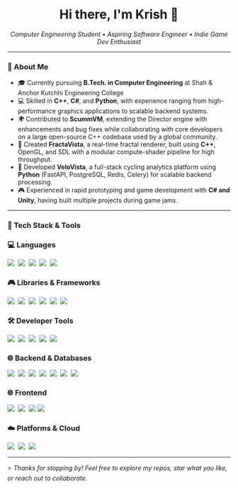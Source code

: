 <h1 align="center">Hi there, I'm Krish 👋</h1>

<p align="center">
  <em>Computer Engineering Student • Aspiring Software Engineer • Indie Game Dev Enthusiast</em>
</p>

---

### 🧠 About Me

- 🎓 Currently pursuing **B.Tech. in Computer Engineering** at Shah & Anchor Kutchhi Engineering College  
- 💻 Skilled in **C++**, **C#**, and **Python**, with experience ranging from high-performance graphics applications to scalable backend systems.  
- 🌍 Contributed to **ScummVM**, extending the Director engine with enhancements and bug fixes while collaborating with core developers on a large open-source C++ codebase used by a global community.  
- 🌌 Created **FractaVista**, a real-time fractal renderer, built using **C++**, OpenGL, and SDL with a modular compute-shader pipeline for high throughput.  
- 🚀 Developed **VeloVista**, a full-stack cycling analytics platform using **Python** (FastAPI, PostgreSQL, Redis, Celery) for scalable backend processing.  
- 🎮 Experienced in rapid prototyping and game development with **C# and Unity**, having built multiple projects during game jams.  

---

### 🔧 Tech Stack & Tools

### 💻 Languages

<img src="https://img.shields.io/badge/C-00A9E8?style=for-the-badge&logo=c&logoColor=white" />&nbsp;
<img src="https://img.shields.io/badge/C%2B%2B-007CF8?style=for-the-badge&logo=c%2B%2B&logoColor=white" />&nbsp;
<img src="https://img.shields.io/badge/C%23-9457EB?style=for-the-badge&logo=c-sharp&logoColor=white" />&nbsp;
<img src="https://img.shields.io/badge/Python-FFDE0A?style=for-the-badge&logo=python&logoColor=black" />&nbsp;
<img src="https://img.shields.io/badge/SQL-08D9D6?style=for-the-badge&logo=mysql&logoColor=black" />

### 🎮 Libraries & Frameworks

<img src="https://img.shields.io/badge/Unity-222c36?style=for-the-badge&logo=unity&logoColor=white" />&nbsp;
<img src="https://img.shields.io/badge/OpenGL-58C4DC?style=for-the-badge&logo=opengl&logoColor=black" />&nbsp;
<img src="https://img.shields.io/badge/SDL-FF2400?style=for-the-badge&logo=sdl&logoColor=white" />&nbsp;
<img src="https://img.shields.io/badge/SFML-7FFF00?style=for-the-badge&logo=sfml&logoColor=black" />&nbsp;
<img src="https://img.shields.io/badge/ImGui-4B0082?style=for-the-badge&logo=github&logoColor=white" />&nbsp;
<img src="https://img.shields.io/badge/Google%20Test-42A5F5?style=for-the-badge&logo=google&logoColor=white" />

### 🛠️ Developer Tools

<img src="https://img.shields.io/badge/Git-FF4500?style=for-the-badge&logo=git&logoColor=white" />&nbsp;
<img src="https://img.shields.io/badge/CMake-067699?style=for-the-badge&logo=cmake&logoColor=white" />&nbsp;
<img src="https://img.shields.io/badge/Visual%20Studio-8F00FF?style=for-the-badge&logo=visualstudio&logoColor=white" />&nbsp;
<img src="https://img.shields.io/badge/GDB-DC143C?style=for-the-badge&logo=gnu&logoColor=white" />&nbsp;
<img src="https://img.shields.io/badge/Docker-1D9BF0?style=for-the-badge&logo=docker&logoColor=white" />

### 🌐 Backend & Databases

<img src="https://img.shields.io/badge/FastAPI-00C2A8?style=for-the-badge&logo=fastapi&logoColor=black" />&nbsp;
<img src="https://img.shields.io/badge/Flask-40939B?style=for-the-badge&logo=flask&logoColor=black" />&nbsp;
<img src="https://img.shields.io/badge/Celery-40F99B?style=for-the-badge&logo=celery&logoColor=black" />&nbsp;
<img src="https://img.shields.io/badge/Redis-FF3131?style=for-the-badge&logo=redis&logoColor=white" />&nbsp;
<img src="https://img.shields.io/badge/PostgreSQL-3367D6?style=for-the-badge&logo=postgresql&logoColor=white" />&nbsp;
<img src="https://img.shields.io/badge/MySQL-FFAA00?style=for-the-badge&logo=mysql&logoColor=black" />&nbsp;
<img src="https://img.shields.io/badge/SQLAlchemy-E52B50?style=for-the-badge&logo=sqlalchemy&logoColor=white" />

### 🌐 Frontend

<img src="https://img.shields.io/badge/HTML5-FF5733?style=for-the-badge&logo=html5&logoColor=white" />&nbsp;
<img src="https://img.shields.io/badge/CSS3-2965f1?style=for-the-badge&logo=css3&logoColor=white" />&nbsp;
<img src="https://img.shields.io/badge/Tailwind_CSS-38BDF8?style=for-the-badge&logo=tailwindcss&logoColor=black" />
<img src="https://img.shields.io/badge/Astro-BC52EE?style=for-the-badge&logo=astro&logoColor=white" />

### ☁️ Platforms & Cloud

<img src="https://img.shields.io/badge/Windows-00BFFF?style=for-the-badge&logo=windows11&logoColor=white" />&nbsp;
<img src="https://img.shields.io/badge/Linux-FFEE00?style=for-the-badge&logo=linux&logoColor=black" />&nbsp;
<img src="https://img.shields.io/badge/Amazon_AWS-FF9900?style=for-the-badge&logo=amazonaws&logoColor=black" />

---

⭐ *Thanks for stopping by! Feel free to explore my repos, star what you like, or reach out to collaborate.*
